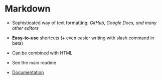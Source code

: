 # Markdown
- Sophisticated way of text formatting: _GitHub, Google Docs, and many other editors_
- **Easy-to-use** shortcuts (+ even easier writing with slash command in beta)
- Can be combined with HTML
- See the main readme

- [Documentation](https://docs.github.com/en/get-started/writing-on-github/getting-started-with-writing-and-formatting-on-github/basic-writing-and-formatting-syntax)
